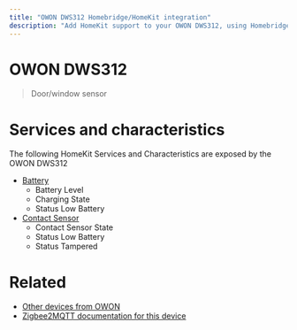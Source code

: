 ```yaml
---
title: "OWON DWS312 Homebridge/HomeKit integration"
description: "Add HomeKit support to your OWON DWS312, using Homebridge, Zigbee2MQTT and homebridge-z2m."
---
```

<!---
This file has been GENERATED using src/docgen/docgen.ts
DO NOT EDIT THIS FILE MANUALLY!
-->
# OWON DWS312
> Door/window sensor


# Services and characteristics
The following HomeKit Services and Characteristics are exposed by
the OWON DWS312

* [Battery](../../battery.md)
  * Battery Level
  * Charging State
  * Status Low Battery
* [Contact Sensor](../../sensors.md)
  * Contact Sensor State
  * Status Low Battery
  * Status Tampered


# Related
* [Other devices from OWON](../index.md#owon)
* [Zigbee2MQTT documentation for this device](https://www.zigbee2mqtt.io/devices/DWS312.html)